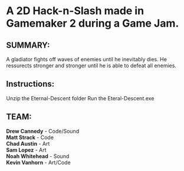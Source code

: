 # A 2D Hack-n-Slash made in Gamemaker 2 during a Game Jam. 

## SUMMARY:
A gladiator fights off waves of enemies until he inevitably dies. 
He ressurects stronger and stronger until he is able to defeat all enemies.

## Instructions:
Unzip the Eternal-Descent folder
Run the Eteral-Descent.exe

## TEAM: 
**Drew Cannedy** - Code/Sound<br />
**Matt Strack** - Code<br />
**Chad Austin** - Art<br />
**Sam Lopez** - Art<br />
**Noah Whitehead** - Sound<br />
**Kevin Vanhorn** - Art/Code<br />
